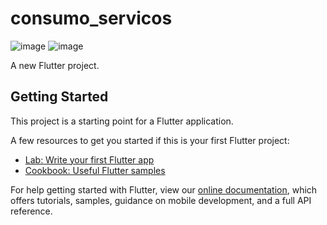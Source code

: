 # consumo_servicos

![image](https://user-images.githubusercontent.com/26288178/152644946-b52de133-6ff0-4d41-ad17-09d0ba7bc1eb.png)
![image](https://user-images.githubusercontent.com/26288178/152644954-78978279-eba7-4d9d-96e6-44ad50511e2a.png)


A new Flutter project.

## Getting Started

This project is a starting point for a Flutter application.

A few resources to get you started if this is your first Flutter project:

- [Lab: Write your first Flutter app](https://flutter.dev/docs/get-started/codelab)
- [Cookbook: Useful Flutter samples](https://flutter.dev/docs/cookbook)

For help getting started with Flutter, view our
[online documentation](https://flutter.dev/docs), which offers tutorials,
samples, guidance on mobile development, and a full API reference.

